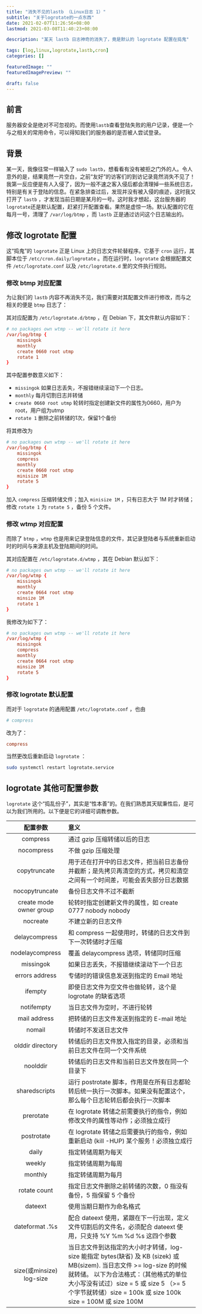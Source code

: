```yaml
---
title: "消失不见的lastb （Linux日志 1）"
subtitle: "关于logrotate的一点东西"
date: 2021-02-07T11:26:56+08:00
lastmod: 2021-03-08T11:40:23+08:00

description: "某天 lastb 日志神奇的消失了，竟是默认的 logrotate 配置在捣鬼"

tags: [log,linux,logrotate,lastb,cron]
categories: []

featuredImage: ""
featuredImagePreview: ""

draft: false
---
```


<!--more-->

## 前言

服务器安全是绝对不可忽视的。而使用`lastb`查看登陆失败的用户记录，便是一个与之相关的常用命令，可以得知我们的服务器的是否被人尝试登录。

## 背景

某一天，我像往常一样输入了 `sudo lastb`，想看看有没有被拒之门外的人。令人意外的是，结果竟然一片空白，之前“友好”的访客们的到访记录竟然消失不见了！我第一反应便是有人入侵了，因为一般不速之客入侵后都会清理掉一些系统日志，特别是有关于登陆的信息。在紧急排查过后，发现并没有被入侵的痕迹，这时我又打开了 `lastb` ，才发现当前日期是某月的一号。这时我才想起，这台服务器的`logrotate`还是默认配置，赶紧打开配置查看。果然是虚惊一场。默认配置的它在每月一号，清理了 `/var/log/btmp` ，而 `lastb` 正是通过访问这个日志输出的。

## 修改 logrotate 配置

这“捣鬼”的 `logrotate` 正是 Linux 上的日志文件轮替程序。它基于 `cron` 运行，其脚本位于 `/etc/cron.daily/logrotate` 。而在运行时，`logrotate` 会根据配置文件 `/etc/logrotate.conf` 以及 `/etc/logrotate.d` 里的文件执行规则。

### 修改 btmp 对应配置

为让我们的 `lastb` 内容不再消失不见，我们需要对其配置文件进行修改，而与之相关的便是 `btmp` 日志了：

其对应配置为 `/etc/logrotate.d/btmp` ，在 Debian 下，其文件默认内容如下：

``` conf
# no packages own wtmp -- we'll rotate it here
/var/log/btmp {
    missingok
    monthly
    create 0660 root utmp
    rotate 1
}
```

其中配置参数意义如下：

- `missingok` 如果日志丢失，不报错继续滚动下一个日志。
- `monthly` 每月切割日志并转储
- `create 0660 root utmp` 轮转时指定创建新文件的属性为0660，用户为root，用户组为utmp
- `rotate 1` 删除之前转储的1次，保留1个备份

将其修改为

``` conf
# no packages own wtmp -- we'll rotate it here
/var/log/btmp {
    missingok
    compress
    monthly
    create 0660 root utmp
    minisize 1M
    rotate 5
}
```

加入 `compress` 压缩转储文件；加入 `minisize 1M` ，只有日志大于 1M 时才转储；修改 `rotate 1` 为 `rotate 5` ，备份 5 个文件。

### 修改 wtmp 对应配置

而除了 `btmp` ，`wtmp` 也是用来记录登陆信息的文件，其记录登陆者与系统重新启动时的时间与来源主机及登陆期间的时间。

其对应配置在 `/etc/logrotate.d/wtmp` ，其在 Debian 默认如下：

``` conf
# no packages own wtmp -- we'll rotate it here
/var/log/wtmp {
    missingok
    monthly
    create 0664 root utmp
    minsize 1M
    rotate 1
}
```

我修改为如下了：

``` conf
# no packages own wtmp -- we'll rotate it here
/var/log/wtmp {
    missingok
    compress
    monthly
    create 0664 root utmp
    minsize 1M
    rotate 5
}
```

### 修改 logrotate 默认配置

而对于 `logrotate` 的通用配置 `/etc/logrotate.conf` ，也由

``` conf
# compress 
```

改为了：

``` conf
compress
```

当然更改后重新启动 `logrotate` ：

``` bash
sudo systemctl restart logrotate.service
```

## logrotate 其他可配置参数

`logrotate` 这个“捣乱份子”，其实是“性本善”的。在我们熟悉其天赋秉性后，是可以为我们所用的。以下便是它的详细可调教参数。

| 配置参数 | 意义 |
| :-----:  | :--- |
| compress | 通过 gzip 压缩转储以后的日志 |
| nocompress | 不做 gzip 压缩处理 |
| copytruncate | 用于还在打开中的日志文件，把当前日志备份并截断；是先拷贝再清空的方式，拷贝和清空之间有一个时间差，可能会丢失部分日志数据 |
| nocopytruncate | 备份日志文件不过不截断 |
| create mode owner group | 轮转时指定创建新文件的属性，如 create 0777 nobody nobody |
| nocreate | 不建立新的日志文件 |
| delaycompress | 和 compress 一起使用时，转储的日志文件到下一次转储时才压缩 |
| nodelaycompress | 覆盖 delaycompress 选项，转储同时压缩 |
| missingok | 如果日志丢失，不报错继续滚动下一个日志 |
| errors address | 专储时的错误信息发送到指定的 Email 地址 |
| ifempty  | 即使日志文件为空文件也做轮转，这个是 logrotate 的缺省选项 |
| notifempty | 当日志文件为空时，不进行轮转 |
| mail address | 把转储的日志文件发送到指定的 E-mail 地址 |
| nomail | 转储时不发送日志文件 |
| olddir directory | 转储后的日志文件放入指定的目录，必须和当前日志文件在同一个文件系统 |
| noolddir | 转储后的日志文件和当前日志文件放在同一个目录下 |
| sharedscripts | 运行 postrotate 脚本，作用是在所有日志都轮转后统一执行一次脚本。如果没有配置这个，那么每个日志轮转后都会执行一次脚本 |
| prerotate | 在 logrotate 转储之前需要执行的指令，例如修改文件的属性等动作；必须独立成行 |
| postrotate | 在 logrotate 转储之后需要执行的指令，例如重新启动 (kill -HUP) 某个服务！必须独立成行 |
| daily | 指定转储周期为每天 |
| weekly | 指定转储周期为每周 |
| monthly | 指定转储周期为每月 |
| rotate count | 指定日志文件删除之前转储的次数，0 指没有备份，5 指保留 5 个备份 |
| dateext | 使用当期日期作为命名格式 |
| dateformat .%s | 配合 dateext 使用，紧跟在下一行出现，定义文件切割后的文件名，必须配合 dateext 使用，只支持 %Y %m %d %s 这四个参数 |
| size(或minsize) log-size | 当日志文件到达指定的大小时才转储，log-size 能指定 bytes(缺省) 及 KB (sizek) 或 MB(sizem). 当日志文件 >= log-size 的时候就转储。 以下为合法格式：（其他格式的单位大小写没有试过）size = 5 或 size 5 （>= 5 个字节就转储）size = 100k 或 size 100k size = 100M 或 size 100M |
